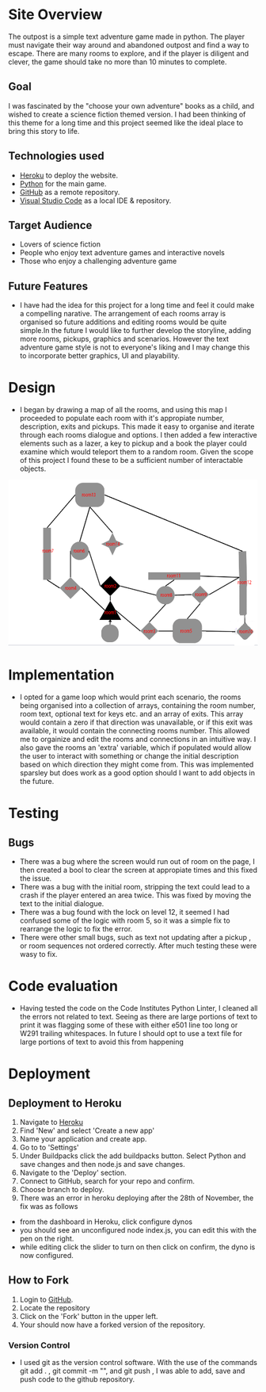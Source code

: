 # Site Overview
The outpost is a simple text adventure game made in python. The player must navigate their way around and abandoned outpost and find a way to escape. There are many rooms to explore, and if the player is diligent and clever, the game should take no more than 10 minutes to complete.

## Goal
I was fascinated by the "choose your own adventure" books as a child, and wished to create a science fiction themed version. I had been thinking of this theme for a long time and this project seemed like the ideal place to bring this story to life.

## Technologies used
- [Heroku](https://heroku.com) to deploy the website.
- [Python](https://www.python.org/) for the main game.
- [GitHub](https://github.com/) as a remote repository.
- [Visual Studio Code](https://code.visualstudio.com/) as a local IDE & repository.

## Target Audience
- Lovers of science fiction
- People who enjoy text adventure games and interactive novels
- Those who enjoy a challenging adventure game

## Future Features
- I have had the idea for this project for a long time and feel it could make a compelling narative. The arrangement of each rooms array is organised so future additions and editing rooms would be quite simple.In the future I would like to further develop the storyline, adding more rooms, pickups, graphics and scenarios. However the text adventure game style is not to everyone's liking and I may change this to incorporate better graphics, UI and playability. 

# Design
- I began by drawing a map of all the rooms, and using this map I proceeded to populate each room with it's appropiate number, description, exits and pickups.
This made it easy to organise and iterate through each rooms dialogue and  options. I then added a few interactive elements such as a lazer, a key to pickup and a book the player could examine which would teleport them to a random room. Given the scope of this project I found these to be a sufficient number of interactable objects.

![alt text](readme_docs/map.png)
# Implementation
- I opted for a game loop which would print each scenario, the rooms being organised into a collection of arrays, containing the room number, room text, optional text for keys etc. and an array of exits. This array would contain a zero if that direction was unavailable, or if this exit was available, it would contain the connecting rooms number. This allowed me to orgainize and edit the rooms and connections in an intuitive way. I also gave the rooms an 'extra' variable, which if populated would allow the user to interact with something or change the initial description based on which direction they might come from. This was implemented sparsley but does work as a good option should I want to add objects in the future. 

# Testing

## Bugs
- There was a bug where the screen would run out of room on the page, I then created a bool
to clear the screen at appropiate times and this fixed the issue.
- There was a bug with the initial room, stripping the text could lead to a crash if the player entered an area twice. This was fixed by moving the text to the initial dialogue.
- There was a bug found with the lock on level 12, it seemed I had confused some of the logic with room 5, so it was a simple fix to rearrange the logic to fix the error.
- There were other small bugs, such as text not updating after a pickup , or room sequences not ordered correctly. After much testing these were wasy to fix.

# Code evaluation
- Having tested the code on the Code Institutes Python Linter, I cleaned all the errors not related to text. Seeing as there are large portions of text to print it was flagging some of these with either e501 line too long or  W291 trailing whitespaces. In future I should opt to use a text file for large portions of text to avoid this from happening
# Deployment 

## Deployment to Heroku
1. Navigate to [Heroku](https://dashboard.heroku.com/apps)
2. Find 'New' and select 'Create a new app'
3. Name your application and create app.
4. Go to to 'Settings'
5. Under Buildpacks click the add buildpacks button. Select Python and save changes and then node.js and save changes.
6. Navigate to the 'Deploy' section. 
7. Connect to GitHub, search for your repo and confirm. 
8. Choose branch to deploy.
9. There was an error in heroku deploying after the 28th of November, the fix was as follows
- from the dashboard in Heroku, click configure dynos
- you should see an unconfigured node index.js, you can edit this with the pen on the right.
- while editing click the slider to turn on then click on confirm, the dyno is now configured.

## How to Fork
1. Login to [GitHub](https://github.com/).
2. Locate the repository 
3. Click on the 'Fork' button in the upper left.
4. Your should now have a forked version of the repository.

### Version Control
- I used git as the version control software. With the use of the commands git add . , git commit -m "", and git push , I was able to add, save and push code to the github repository.


